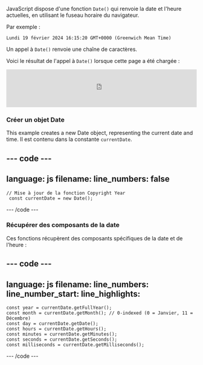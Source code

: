 JavaScript dispose d'une fonction `Date()` qui renvoie la date et l'heure actuelles, en utilisant le fuseau horaire du navigateur.

Par exemple :

`Lundi 19 février 2024 16:15:20 GMT+0000 (Greenwich Mean Time)`

Un appel à `Date()` renvoie une chaîne de caractères.

Voici le résultat de l'appel à `Date()` lorsque cette page a été chargée :

<iframe src="https://editor.raspberrypi.org/en/embed/viewer/comic-character-date" width="100%" height="100" frameborder="0" marginwidth="0" marginheight="0" allowfullscreen> </iframe>

### Créer un objet Date

This example creates a new Date object, representing the current date and time. Il est contenu dans la constante `currentDate`.

## --- code ---

language: js
filename:
line_numbers: false
--------------------------------------------------------

```
// Mise à jour de la fonction Copyright Year
 const currentDate = new Date();
```

\--- /code ---

### Récupérer des composants de la date

Ces fonctions récupèrent des composants spécifiques de la date et de l'heure :

## --- code ---

language: js
filename:
line_numbers:
line_number_start:
line_highlights:
-----------------------------------------------------

```
const year = currentDate.getFullYear();
const month = currentDate.getMonth(); // 0-indexed (0 = Janvier, 11 = Décembre)
const day = currentDate.getDate();
const hours = currentDate.getHours();
const minutes = currentDate.getMinutes();
const seconds = currentDate.getSeconds();
const milliseconds = currentDate.getMilliseconds();
```

\--- /code ---
